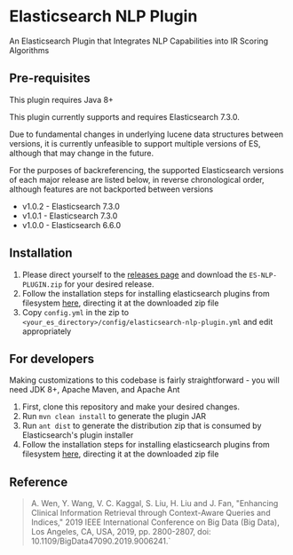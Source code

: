 # Elasticsearch NLP Plugin
An Elasticsearch Plugin that Integrates NLP Capabilities into IR Scoring Algorithms

## Pre-requisites
This plugin requires Java 8+

This plugin currently supports and requires Elasticsearch 7.3.0. 

Due to fundamental changes in underlying lucene data structures 
between versions, it is currently unfeasible to support multiple versions of ES, although that may change in the future.

For the purposes of backreferencing, the supported Elasticsearch versions of each major release are listed below,
in reverse chronological order, although features are not backported between versions
- v1.0.2 - Elasticsearch 7.3.0
- v1.0.1 - Elasticsearch 7.3.0
- v1.0.0 - Elasticsearch 6.6.0

## Installation
1. Please direct yourself to the [releases page](https://github.com/OHNLP/elasticsearch_nlp_plugin/releases) and download the `ES-NLP-PLUGIN.zip`
for your desired release.
2. Follow the installation steps for installing elasticsearch plugins from filesystem [here](https://www.elastic.co/guide/en/elasticsearch/plugins/current/plugin-management-custom-url.html), directing it at the downloaded zip file
3. Copy `config.yml` in the zip to `<your_es_directory>/config/elasticsearch-nlp-plugin.yml` and edit appropriately

## For developers
Making customizations to this codebase is fairly straightforward - you will need JDK 8+, Apache Maven, and Apache Ant
1. First, clone this repository and make your desired changes. 
2. Run `mvn clean install` to generate the plugin JAR
3. Run `ant dist` to generate the distribution zip that is consumed by Elasticsearch's plugin installer
4. Follow the installation steps for installing elasticsearch plugins from filesystem [here](https://www.elastic.co/guide/en/elasticsearch/plugins/current/plugin-management-custom-url.html), directing it at the downloaded zip file

## Reference
>A. Wen, Y. Wang, V. C. Kaggal, S. Liu, H. Liu and J. Fan, "Enhancing Clinical Information Retrieval through Context-Aware Queries and Indices," 2019 IEEE International Conference on Big Data (Big Data), Los Angeles, CA, USA, 2019, pp. 2800-2807, doi: 10.1109/BigData47090.2019.9006241.`

